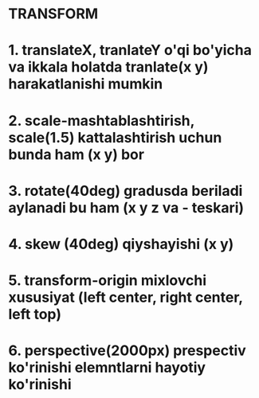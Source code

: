 #    TRANSFORM
# 1. translateX, tranlateY o'qi bo'yicha va ikkala holatda tranlate(x y) harakatlanishi mumkin
# 2. scale-mashtablashtirish, scale(1.5) kattalashtirish uchun bunda ham (x y) bor
# 3. rotate(40deg) gradusda beriladi aylanadi bu ham (x y z va - teskari)
# 4. skew (40deg) qiyshayishi (x y)
# 5. transform-origin mixlovchi xususiyat (left center, right center, left top)
# 6. perspective(2000px) prespectiv ko'rinishi elemntlarni hayotiy ko'rinishi
#
#